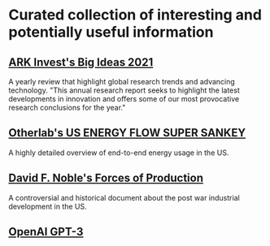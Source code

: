 # Curated collection of interesting and potentially useful information 

## [ARK Invest's Big Ideas 2021](https://research.ark-invest.com/hubfs/1_Download_Files_ARK-Invest/White_Papers/ARK–Invest_BigIdeas_2021.pdf?hsCtaTracking=4e1a031b-7ed7-4fb2-929c-072267eda5fc%7Cee55057a-bc7b-441e-8b96-452ec1efe34c)

A yearly review that highlight global research trends and advancing technology. "This annual research report seeks to highlight the latest developments in innovation and offers some of our most provocative research conclusions for the year." 

## [Otherlab's US ENERGY FLOW SUPER SANKEY](https://www.otherlab.com/blog-posts/us-energy-flow-super-sankey)

A highly detailed overview of end-to-end energy usage in the US. 

## [David F. Noble's Forces of Production](docs/david_f-_noble_david_f-_noble_forces_of_productbookza-org-2.pdf)
A controversial and historical document about the post war industrial development in the US.

## [OpenAI GPT-3](https://openai.com/blog/openai-api/)


